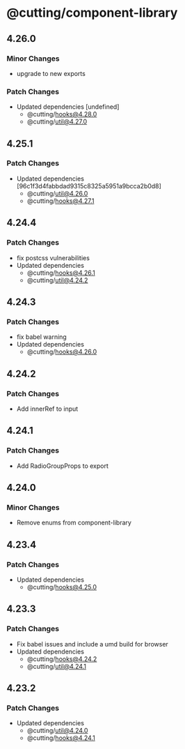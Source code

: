 # @cutting/component-library

## 4.26.0

### Minor Changes

- upgrade to new exports

### Patch Changes

- Updated dependencies [undefined]
  - @cutting/hooks@4.28.0
  - @cutting/util@4.27.0

## 4.25.1

### Patch Changes

- Updated dependencies [96c1f3d4fabbdad9315c8325a5951a9bcca2b0d8]
  - @cutting/util@4.26.0
  - @cutting/hooks@4.27.1

## 4.24.4

### Patch Changes

- fix postcss vulnerabilities
- Updated dependencies
  - @cutting/hooks@4.26.1
  - @cutting/util@4.24.2

## 4.24.3

### Patch Changes

- fix babel warning
- Updated dependencies
  - @cutting/hooks@4.26.0

## 4.24.2

### Patch Changes

- Add innerRef to input

## 4.24.1

### Patch Changes

- Add RadioGroupProps to export

## 4.24.0

### Minor Changes

- Remove enums from component-library

## 4.23.4

### Patch Changes

- Updated dependencies
  - @cutting/hooks@4.25.0

## 4.23.3

### Patch Changes

- Fix babel issues and include a umd build for browser
- Updated dependencies
  - @cutting/hooks@4.24.2
  - @cutting/util@4.24.1

## 4.23.2

### Patch Changes

- Updated dependencies
  - @cutting/util@4.24.0
  - @cutting/hooks@4.24.1
